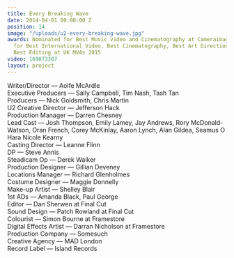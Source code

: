 ```yaml
---
title: Every Breaking Wave
date: 2014-04-01 00:00:00 Z
position: 14
image: "/uploads/u2-every-breaking-wave.jpg"
awards: Nominated for Best Music video and Cinematography at Cameraimage 2015, Nominated
  for Best International Video, Best Cinematography, Best Art Direction & Design and
  Best Editing at UK MVAs 2015
video: 169073307
layout: project
---
```


Writer/Director — Aoife McArdle  
Executive Producers — Sally Campbell, Tim Nash, Tash Tan  
Producers — Nick Goldsmith, Chris Martin  
U2 Creative Director — Jefferson Hack  
Production Manager — Darren Chesney  
Lead Cast — Josh Thompson, Emily Lamey, Jay Andrews, Rory McDonald-Watson, Oran French, Corey McKinlay, Aaron Lynch, Alan  Gildea, Seamus O Hara Nicole Kearny  
Casting Director — Leanne Flinn  
DP — Steve Annis  
Steadicam Op — Derek Walker  
Production Designer — Gillian Deveney  
Locations Manager — Richard Glenholmes  
Costume Designer — Maggie Donnelly  
Make-up Artist — Shelley Blair  
1st ADs — Amanda Black, Paul George  
Editor — Dan Sherwen at Final Cut  
Sound Design — Patch Rowland at Final Cut  
Colourist — Simon Bourne at Framestore  
Digital Effects Artist — Darran Nicholson at Framestore  
Production Company — Somesuch  
Creative Agency — MAD London  
Record Label — Island Records